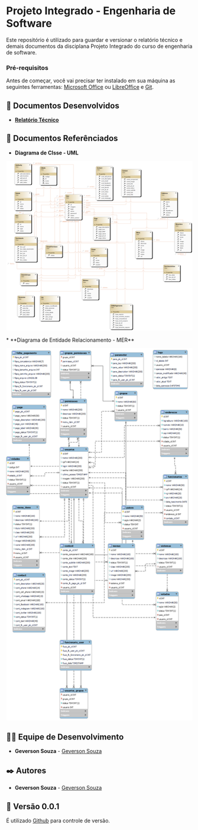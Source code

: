 # Projeto Integrado - Engenharia de Software
Este repositório é utilizado para guardar e versionar o relatório técnico e demais documentos da disciplana Projeto Integrado do curso de engenharia de software.

### Pré-requisitos

Antes de começar, você vai precisar ter instalado em sua máquina as seguintes ferramentas:
[Microsoft Office](https://www.microsoft.com/pt-br/microsoft-365) ou [LibreOffice](https://www.libreoffice.org/)  e [Git](https://git-scm.com). 

## 🎲 Documentos Desenvolvidos

* **[Relatório Técnico](https://github.com/srgeverson/projeto-integrado/blob/main/RT_ProjetoIntegrado.docx)**

## 📃 Documentos Referênciados
* **Diagrama de Clsse - UML**

<p align="center">
    <img src="./docs/SysSite_UML.png"/>
</p>
* **Diagrama de Entidade Relacionamento - MER**

<p align="center">
    <img src="./docs/SysSite_MER.png"/>
</p>

## 👨‍💻 Equipe de Desenvolvimento

* **Geverson Souza** - [Geverson Souza](https://www.linkedin.com/in/srgeverson/)
## ✒️ Autores

* **Geverson Souza** - [Geverson Souza](https://www.linkedin.com/in/srgeverson/)

## 📌 Versão 0.0.1

É utilizado [Github](https://github.com/) para controle de versão.

